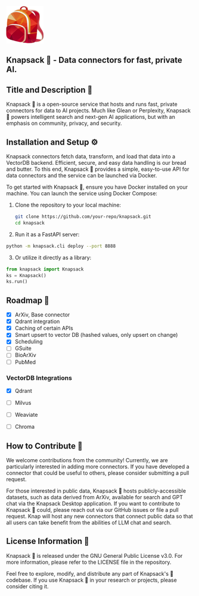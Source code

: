 <img src="assets/knapsack-logo.svg" width="100" height="100">

Knapsack 🎒 - Data connectors for fast, private AI.
---

## Title and Description 📝
Knapsack 🎒 is a open-source service that hosts and runs fast, private connectors for data to AI projects. Much like Glean or Perplexity, Knapsack 🎒 powers intelligent search and next-gen AI applications, but with an emphasis on community, privacy, and security.  

## Installation and Setup ⚙️
Knapsack connectors fetch data, transform, and load that data into a VectorDB backend. Efficient, secure, and easy data handling is our bread and butter. To this end, Knapsack 🎒 provides a simple, easy-to-use API for data connectors and the service can be launched via Docker.

To get started with Knapsack 🎒, ensure you have Docker installed on your machine. You can launch the service using Docker Compose:

1. Clone the repository to your local machine:
   ```bash
   git clone https://github.com/your-repo/knapsack.git
   cd knapsack

2. Run it as a FastAPI server:
```bash
python -m knapsack.cli deploy --port 8888
```

3. Or utilize it directly as a library:
```python
from knapsack import Knapsack
ks = Knapsack()
ks.run()
```

## Roadmap 🔨

- [x] ArXiv, Base connector
- [x] Qdrant integration
- [x] Caching of certain APIs
- [x] Smart upsert to vector DB (hashed values, only upsert on change)
- [x] Scheduling
- [ ] GSuite
- [ ] BioArXiv
- [ ] PubMed

### VectorDB Integrations
- [x] Qdrant
- [ ] Milvus
- [ ] Weaviate
- [ ] Chroma


## How to Contribute 🤝
We welcome contributions from the community! Currently, we are particularly interested in adding more connectors. If you have developed a connector that could be useful to others, please consider submitting a pull request.

For those interested in public data, Knapsack 🎒 hosts publicly-accessible datasets, such as data derived from ArXiv, available for search and GPT chat via the Knapsack Desktop application. If you want to contribute to Knapsack 🎒 could, please reach out via our GitHub issues or file a pull request. Knap will host any new connectors that connect public data so that all users can take benefit from the abilities of LLM chat and search.

## License Information 📄
Knapsack 🎒 is released under the GNU General Public License v3.0. For more information, please refer to the LICENSE file in the repository.

Feel free to explore, modify, and distribute any part of Knapsack's 🎒 codebase. If you use Knapsack 🎒 in your research or projects, please consider citing it.
